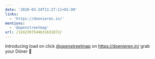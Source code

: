 ```yaml
---
date: '2020-03-24T11:27:11+01:00'
links:
  - 'https://doenieren.in/'
mentions:
  - '@openstreetmap'
url: /1242397544631631872/
---
```

Introducing load on click [@openstreetmap](https://twitter.com/@openstreetmap) on https://doenieren.in/ grab your Döner 🥙
